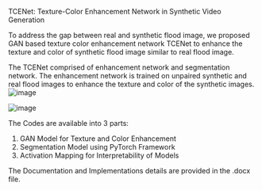 TCENet: Texture-Color Enhancement Network in Synthetic Video Generation

To address the gap between real and synthetic flood image, we proposed GAN based texture color enhancement network TCENet to enhance the texture and color of synthetic flood image similar to real flood image. 

The TCENet comprised of enhancement network and segmentation network. The enhancement network is trained on unpaired synthetic and real flood images to enhance the texture and color of the synthetic images.
![image](https://github.com/wfarz001/TCENet/assets/105995578/5a41ddb7-bebc-4704-9a6d-3552fa83f4a0)


![image](https://github.com/wfarz001/TCENet/assets/105995578/7ff8f39f-e708-446b-9f56-f3d39fe26a02)


The Codes are available into 3 parts:
1. GAN Model for Texture and Color Enhancement
2. Segmentation Model using PyTorch Framework
3. Activation Mapping for Interpretability of Models

The Documentation and Implementations details are provided in the .docx file. 
